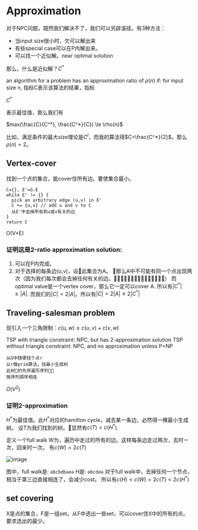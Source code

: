 Approximation
=============

对于NPC问题，既然我们解决不了，我们可以另辟溪径。有3种方法：

* 当input size很小时，欠可以解出来
* 有些special case可以在P内解出来。
* 可以找一个近似解。near optimal solution

那么，什么是近似解？$C^*$

an algorithm for a problem has an approximation ratio of $\rho(n)$ if:
for input size n, 指标C表示该算法的结果，指标

$C^*$

表示最佳值，那么我们有

$max(\frac{C}{C^*}, \frac{C^*}{C}) \le \rho(n)$

比如，满足条件的最大size理论是$C^I$，而我的算法得$C=\frac{C^*}{2}$。那么$\rho(n)=2$。

Vertex-cover
------------

找到一个点的集合，能cover住所有边。要使集合最小。

```
C={}, E'=G.E
while E' != {} {
  pick an arbitrary edge (u,v) in E'
  C += {u,v} // add u and v to C
  从E'中去掉所有和u或v有关的边
}
return C
```

O(V+E)

### 证明这是2-ratio approximation solution:

1. 可以在P内完成。
2. 对于选择的每条边(u,v)，设此集合为A。
那么A中不可能有同一个点出现两次（因为我们每次都会去掉任何有关的边。）
而optimal value是一个vertex cover，那么它一定可以cover A.
所以有$|C^*| \ge |A|$.
而我们的$|C|=2|A|$。所以有$|C|=2|A| \le 2|C^*|$

Traveling-salesman problem
--------------------------

现引入一个三角限制：$c(u,w) \le c(u,v) + c(v,w)$

TSP with triangle constraint: NPC, but has 2-approximation solution
TSP without triangle constraint: NPC, and no approximation unless P=NP

```
从G中随便找个点r
以r做prim算法，找最小生成树
此树的先序遍历序列
按序列顺序相连
```

$O(V^2)$

### 证明2-approximation

$H^*$为最佳值。此$H^*$对应的hamilton cycle，减去某一条边，必然得一棵最小生成树。
设T为我们找到的树。显然有$c(T) < c(H^*)$.

定义一个full walk W为，遍历中走过的所有的边。这样每条边走过两次，去时一次，回来时一次。
有$c(W) = 2c(T)$

![image](https://farm8.staticflickr.com/7575/15998247402_0675174c32_q.jpg)

图中，full walk是: `abcbdbaea`
H是: `abcdea`
对于full walk中，去掉任何一个节点，相当于第三边直接相连了，会减少cost。
所以有$c(H)<c(W)=2c(T)<2c(H^*)$

set covering
-------------

X是点的集合，F是一组set。从F中选出一些set，可以cover住X中的所有的点。要求选出的最少。
